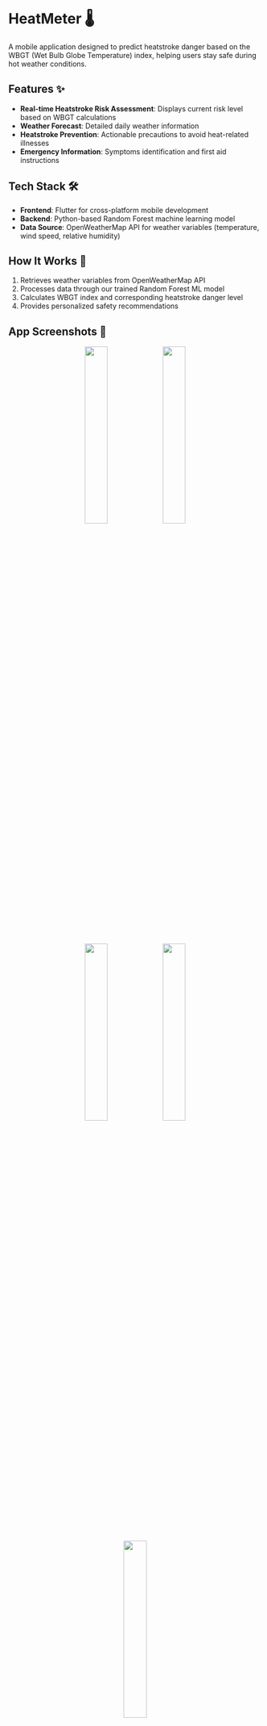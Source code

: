 # HeatMeter 🌡️

A mobile application designed to predict heatstroke danger based on the WBGT (Wet Bulb Globe Temperature) index, helping users stay safe during hot weather conditions.

## Features ✨

- **Real-time Heatstroke Risk Assessment**: Displays current risk level based on WBGT calculations
- **Weather Forecast**: Detailed daily weather information
- **Heatstroke Prevention**: Actionable precautions to avoid heat-related illnesses
- **Emergency Information**: Symptoms identification and first aid instructions

## Tech Stack 🛠️

- **Frontend**: Flutter for cross-platform mobile development
- **Backend**: Python-based Random Forest machine learning model
- **Data Source**: OpenWeatherMap API for weather variables (temperature, wind speed, relative humidity)

## How It Works 🔄

1. Retrieves weather variables from OpenWeatherMap API
2. Processes data through our trained Random Forest ML model
3. Calculates WBGT index and corresponding heatstroke danger level
4. Provides personalized safety recommendations

## App Screenshots 📱

<div align="center">
<p float="left">
  <img src="https://github.com/user-attachments/assets/2d68bc08-851a-4068-ba89-9804df4fcbfd" width="30%" />
  <img src="https://github.com/user-attachments/assets/dc0a9767-2c3c-40c8-9d44-3d8605680a91" width="30%" />
</p>
<p float="left">
  <img src="https://github.com/user-attachments/assets/079cf14e-fb5b-490c-a84e-0ad0209820b9" width="30%" />
  <img src="https://github.com/user-attachments/assets/e5ae5e1d-648c-4b50-a6d8-4923cbdf59e4" width="30%" />
</p>
<p float="center">
  <img src="https://github.com/user-attachments/assets/0767ac04-aaf5-4731-9e61-ad1811b8c476" width="30%" />
</p>
</div>

## Key Components 🧩

- **Home Screen**: Displays current WBGT index and risk level
- **Precautions**: Personalized recommendations based on current conditions
- **Weather Forecast**: Detailed daily weather information
- **Symptom Guide**: Helps identify heat-related illness symptoms
- **First Aid**: Emergency procedures for heat-related illnesses


## Future Enhancements 🚀

- Personalized risk profiles based on user health information
- Push notifications for dangerous heat conditions
- Offline mode for areas with limited connectivity
- Integration with wearable devices for personalized monitoring

